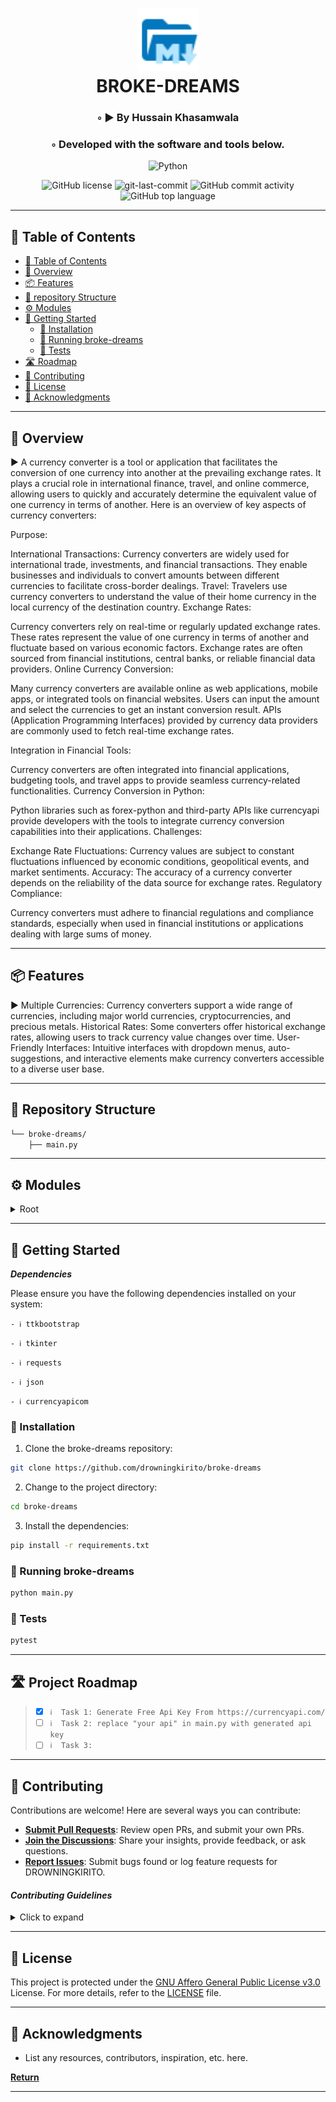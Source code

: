 <div align="center">
<h1 align="center">
<img src="https://raw.githubusercontent.com/PKief/vscode-material-icon-theme/ec559a9f6bfd399b82bb44393651661b08aaf7ba/icons/folder-markdown-open.svg" width="100" />
<br>BROKE-DREAMS</h1>
<h3>◦ ► By Hussain Khasamwala</h3>
<h3>◦ Developed with the software and tools below.</h3>

<p align="center">
<img src="https://img.shields.io/badge/Python-3776AB.svg?style=flat&logo=Python&logoColor=white" alt="Python" />
</p>
<img src="https://img.shields.io/github/license/drowningkirito/broke-dreams?style=flat&color=5D6D7E" alt="GitHub license" />
<img src="https://img.shields.io/github/last-commit/drowningkirito/broke-dreams?style=flat&color=5D6D7E" alt="git-last-commit" />
<img src="https://img.shields.io/github/commit-activity/m/drowningkirito/broke-dreams?style=flat&color=5D6D7E" alt="GitHub commit activity" />
<img src="https://img.shields.io/github/languages/top/drowningkirito/broke-dreams?style=flat&color=5D6D7E" alt="GitHub top language" />
</div>

---

## 📖 Table of Contents
- [📖 Table of Contents](#-table-of-contents)
- [📍 Overview](#-overview)
- [📦 Features](#-features)
- [📂 repository Structure](#-repository-structure)
- [⚙️ Modules](#modules)
- [🚀 Getting Started](#-getting-started)
    - [🔧 Installation](#-installation)
    - [🤖 Running broke-dreams](#-running-broke-dreams)
    - [🧪 Tests](#-tests)
- [🛣 Roadmap](#-roadmap)
- [🤝 Contributing](#-contributing)
- [📄 License](#-license)
- [👏 Acknowledgments](#-acknowledgments)

---


## 📍 Overview

► A currency converter is a tool or application that facilitates the conversion of one currency into another at the prevailing exchange rates. It plays a crucial role in international finance, travel, and online commerce, allowing users to quickly and accurately determine the equivalent value of one currency in terms of another. Here is an overview of key aspects of currency converters:

Purpose:

International Transactions: Currency converters are widely used for international trade, investments, and financial transactions. They enable businesses and individuals to convert amounts between different currencies to facilitate cross-border dealings.
Travel: Travelers use currency converters to understand the value of their home currency in the local currency of the destination country.
Exchange Rates:

Currency converters rely on real-time or regularly updated exchange rates. These rates represent the value of one currency in terms of another and fluctuate based on various economic factors.
Exchange rates are often sourced from financial institutions, central banks, or reliable financial data providers.
Online Currency Conversion:

Many currency converters are available online as web applications, mobile apps, or integrated tools on financial websites. Users can input the amount and select the currencies to get an instant conversion result.
APIs (Application Programming Interfaces) provided by currency data providers are commonly used to fetch real-time exchange rates.

Integration in Financial Tools:

Currency converters are often integrated into financial applications, budgeting tools, and travel apps to provide seamless currency-related functionalities.
Currency Conversion in Python:

Python libraries such as forex-python and third-party APIs like currencyapi provide developers with the tools to integrate currency conversion capabilities into their applications.
Challenges:

Exchange Rate Fluctuations: Currency values are subject to constant fluctuations influenced by economic conditions, geopolitical events, and market sentiments.
Accuracy: The accuracy of a currency converter depends on the reliability of the data source for exchange rates.
Regulatory Compliance:

Currency converters must adhere to financial regulations and compliance standards, especially when used in financial institutions or applications dealing with large sums of money.

---

## 📦 Features

► Multiple Currencies: Currency converters support a wide range of currencies, including major world currencies, cryptocurrencies, and precious metals.
Historical Rates: Some converters offer historical exchange rates, allowing users to track currency value changes over time.
User-Friendly Interfaces: Intuitive interfaces with dropdown menus, auto-suggestions, and interactive elements make currency converters accessible to a diverse user base.

---


## 📂 Repository Structure

```sh
└── broke-dreams/
    ├── main.py

```

---


## ⚙️ Modules

<details closed><summary>Root</summary>

| File                                                                        | Summary       |
| ---                                                                         | ---           |
| [main.py](https://github.com/drowningkirito/broke-dreams/blob/main/main.py) | ► tkinter,ttkbootstrap,requests |

</details>

---

## 🚀 Getting Started

***Dependencies***

Please ensure you have the following dependencies installed on your system:

`- ℹ️ ttkbootstrap`

`- ℹ️ tkinter`

`- ℹ️ requests`

`- ℹ️ json`

`- ℹ️ currencyapicom`

### 🔧 Installation

1. Clone the broke-dreams repository:
```sh
git clone https://github.com/drowningkirito/broke-dreams
```

2. Change to the project directory:
```sh
cd broke-dreams
```

3. Install the dependencies:
```sh
pip install -r requirements.txt
```

### 🤖 Running broke-dreams

```sh
python main.py
```

### 🧪 Tests
```sh
pytest
```

---


## 🛣 Project Roadmap

> - [X] `ℹ️  Task 1: Generate Free Api Key From https://currencyapi.com/ `
> - [ ] `ℹ️  Task 2: replace "your api" in main.py with generated api key `
> - [ ] `ℹ️  Task 3:`


---

## 🤝 Contributing

Contributions are welcome! Here are several ways you can contribute:

- **[Submit Pull Requests](https://github.com/drowningkirito/broke-dreams/blob/main/CONTRIBUTING.md)**: Review open PRs, and submit your own PRs.
- **[Join the Discussions](https://github.com/drowningkirito/broke-dreams/discussions)**: Share your insights, provide feedback, or ask questions.
- **[Report Issues](https://github.com/drowningkirito/broke-dreams/issues)**: Submit bugs found or log feature requests for DROWNINGKIRITO.

#### *Contributing Guidelines*

<details closed>
<summary>Click to expand</summary>

1. **Fork the Repository**: Start by forking the project repository to your GitHub account.
2. **Clone Locally**: Clone the forked repository to your local machine using a Git client.
   ```sh
   git clone <your-forked-repo-url>
   ```
3. **Create a New Branch**: Always work on a new branch, giving it a descriptive name.
   ```sh
   git checkout -b new-feature-x
   ```
4. **Make Your Changes**: Develop and test your changes locally.
5. **Commit Your Changes**: Commit with a clear and concise message describing your updates.
   ```sh
   git commit -m 'Implemented new feature x.'
   ```
6. **Push to GitHub**: Push the changes to your forked repository.
   ```sh
   git push origin new-feature-x
   ```
7. **Submit a Pull Request**: Create a PR against the original project repository. Clearly describe the changes and their motivations.

Once your PR is reviewed and approved, it will be merged into the main branch.

</details>

---

## 📄 License


This project is protected under the [GNU Affero General Public License v3.0](https://choosealicense.com/licenses) License. For more details, refer to the [LICENSE](https://choosealicense.com/licenses/) file.

---

## 👏 Acknowledgments

- List any resources, contributors, inspiration, etc. here.

[**Return**](#Top)

---

